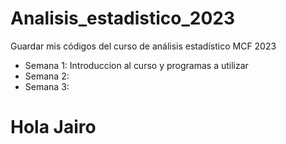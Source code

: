 # Analisis_estadistico_2023
Guardar mis códigos del curso de análisis estadístico MCF 2023

+ Semana 1: Introduccion al curso y programas a utilizar
+ Semana 2:
+ Semana 3:

# Hola Jairo